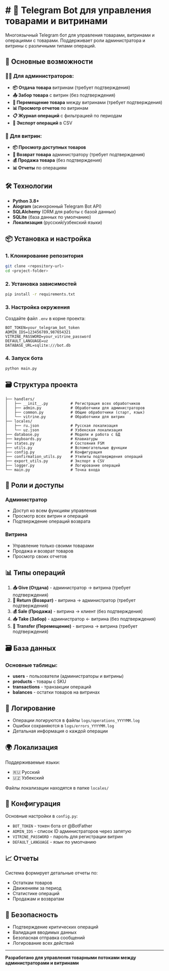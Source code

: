 # # 🤖 Telegram Bot для управления товарами и витринами

Многоязычный Telegram бот для управления товарами, витринами и операциями с товарами. Поддерживает роли администратора и витрины с различными типами операций.

## 🚀 Основные возможности

### 👨‍💼 Для администраторов:
- **📦 Отдача товара** витринам (требует подтверждения)
- **📤 Забор товара** с витрин (без подтверждения)
- **🔄 Перемещение товара** между витринами (требует подтверждения)
- **📊 Просмотр отчетов** по витринам
- **📋 Журнал операций** с фильтрацией по периодам
- **📁 Экспорт операций** в CSV

### 🏪 Для витрин:
- **📦 Просмотр доступных товаров**
- **🔄 Возврат товара** администратору (требует подтверждения)
- **💰 Продажа товара** (без подтверждения)
- **📊 Отчеты** по операциям

## 🛠 Технологии

- **Python 3.8+**
- **Aiogram** (асинхронный Telegram Bot API)
- **SQLAlchemy** (ORM для работы с базой данных)
- **SQLite** (база данных по умолчанию)
- **Локализация** (русский/узбекский языки)

## 📦 Установка и настройка

### 1. Клонирование репозитория
```bash
git clone <repository-url>
cd <project-folder>
```

### 2. Установка зависимостей
```bash
pip install -r requirements.txt
```

### 3. Настройка окружения
Создайте файл `.env` в корне проекта:
```env
BOT_TOKEN=your_telegram_bot_token
ADMIN_IDS=123456789,987654321
VITRINE_PASSWORD=your_vitrine_password
DEFAULT_LANGUAGE=uz
DATABASE_URL=sqlite:///bot.db
```

### 4. Запуск бота
```bash
python main.py
```

## 🗃 Структура проекта

```
├── handlers/
│   ├── __init__.py          # Регистрация всех обработчиков
│   ├── admin.py             # Обработчики для администраторов
│   ├── common.py            # Общие обработчики (старт, язык)
│   └── vitrine.py           # Обработчики для витрин
├── locales/
│   ├── ru.json              # Русская локализация
│   └── uz.json              # Узбекская локализация
├── database.py              # Модели и работа с БД
├── keyboards.py             # Клавиатуры
├── states.py                # Состояния FSM
├── utils.py                 # Вспомогательные функции
├── config.py                # Конфигурация
├── confirmation_utils.py    # Утилиты подтверждения операций
├── export_utils.py          # Экспорт в CSV
├── logger.py                # Логирование операций
└── main.py                  # Точка входа
```

## 🔐 Роли и доступы

### Администратор
- Доступ ко всем функциям управления
- Просмотр всех витрин и операций
- Подтверждение операций возврата

### Витрина
- Управление только своими товарами
- Продажа и возврат товаров
- Просмотр своих отчетов

## 📊 Типы операций

1. **📤 Give (Отдача)** - администратор → витрина (требует подтверждения)
2. **🔄 Return (Возврат)** - витрина → администратор (требует подтверждения)
3. **💰 Sale (Продажа)** - витрина → клиент (без подтверждения)
4. **📥 Take (Забор)** - администратор ← витрина (без подтверждения)
5. **🔄 Transfer (Перемещение)** - витрина → витрина (требует подтверждения)

## 🗃 База данных

### Основные таблицы:
- **users** - пользователи (администраторы и витрины)
- **products** - товары с SKU
- **transactions** - транзакции операций
- **balances** - остатки товаров на витринах

## 📝 Логирование

- Операции логируются в файлы `logs/operations_YYYYMM.log`
- Ошибки сохраняются в `logs/errors_YYYYMM.log`
- Детальная информация о каждой операции

## 🌍 Локализация

Поддерживаемые языки:
- 🇷🇺 Русский
- 🇺🇿 Узбекский

Файлы локализации находятся в папке `locales/`

## 🔧 Конфигурация

Основные настройки в `config.py`:
- `BOT_TOKEN` - токен бота от @BotFather
- `ADMIN_IDS` - список ID администраторов через запятую
- `VITRINE_PASSWORD` - пароль для регистрации витрин
- `DEFAULT_LANGUAGE` - язык по умолчанию

## 📈 Отчеты

Система формирует детальные отчеты по:
- Остаткам товаров
- Движениям за период
- Статистике операций
- Продажам и возвратам

## 🚨 Безопасность

- Подтверждение критических операций
- Валидация вводимых данных
- Безопасная отправка сообщений
- Логирование всех действий

---

**Разработано для управления товарными потоками между администраторами и витринами**
